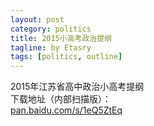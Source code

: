 ```yaml
---
layout: post
category: politics
title: 2015小高考政治提纲
tagline: by Etasry
tags: [politics, outline]
---
```

2015年江苏省高中政治小高考提纲  
下载地址（内部扫描版）：  
[pan.baidu.com/s/1eQ5ZtEq](http://pan.baidu.com/s/1eQ5ZtEq)
